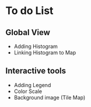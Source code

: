 # To do List

## Global View
* Adding Histogram
* Linking Histogram to Map

## Interactive tools
* Adding Legend
* Color Scale
* Background image (Tile Map)


